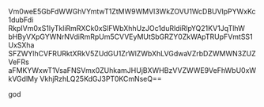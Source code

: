Vm0weE5GbFdWWGhVYmtwT1ZtMW9WMVl3WkZOVU1WcDBUVlpPYWxKc1dubFdi
RkpIVm0xS1IyTkliRmRXCk0xSlFWbXhhUzJOc1duRldiRlpYQ21KV1JqTlhW
bHByVXpGYWNrNVdiRmRpUm5CVVEyMUtSbGRZY0ZkWApTRUpFVmtSS1UxSXha
SFZWYlhCVFRURktXRkV5ZUdGU1ZrWlZWbXhLVGdwaVZrbDZWMWN3ZUZVeFRs
aFMKYWxwT1VsaFNSVmx0ZUhkamJHUjBXWHBzVVZWWE9VeFhWbU0xWkVGdlMy
VkhjRzhLQ25KdGJ3PT0KCmNseQ==

god